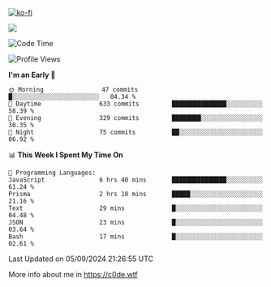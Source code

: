 [![ko-fi](https://ko-fi.com/img/githubbutton_sm.svg)](https://ko-fi.com/Z8Z4Y2LKX)

<a href="https://wakatime.com"><img src="https://wakatime.com/share/@c0dezin/b7f18a7c-ab3a-40b8-8bc7-b1b7bf71f1d6.svg" /></a>

<!--START_SECTION:waka-->
![Code Time](http://img.shields.io/badge/Code%20Time-91%20hrs%2042%20mins-blue)

![Profile Views](http://img.shields.io/badge/Profile%20Views-0-blue)

**I'm an Early 🐤** 

```text
🌞 Morning                47 commits          █░░░░░░░░░░░░░░░░░░░░░░░░   04.34 % 
🌆 Daytime                633 commits         ███████████████░░░░░░░░░░   58.39 % 
🌃 Evening                329 commits         ████████░░░░░░░░░░░░░░░░░   30.35 % 
🌙 Night                  75 commits          ██░░░░░░░░░░░░░░░░░░░░░░░   06.92 % 
```


📊 **This Week I Spent My Time On** 

```text
💬 Programming Languages: 
JavaScript               6 hrs 40 mins       ███████████████░░░░░░░░░░   61.24 % 
Prisma                   2 hrs 18 mins       █████░░░░░░░░░░░░░░░░░░░░   21.16 % 
Text                     29 mins             █░░░░░░░░░░░░░░░░░░░░░░░░   04.48 % 
JSON                     23 mins             █░░░░░░░░░░░░░░░░░░░░░░░░   03.64 % 
Bash                     17 mins             █░░░░░░░░░░░░░░░░░░░░░░░░   02.61 % 
```


 Last Updated on 05/09/2024 21:26:55 UTC
<!--END_SECTION:waka-->

More info about me in https://c0de.wtf
